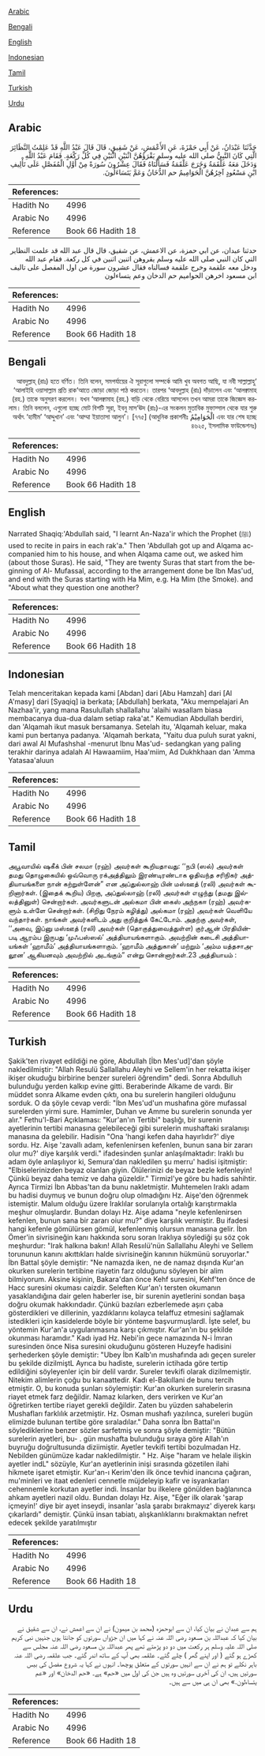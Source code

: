 [Arabic](#arabic)

[Bengali](#bengali)

[English](#english)

[Indonesian](#indonesian)

[Tamil](#tamil)

[Turkish](#turkish)

[Urdu](#urdu)

## Arabic


<div dir="rtl" lang="ar" style={{fontSize:'larger',backgroundColor:'#f8f9fa',padding:20}}>
حَدَّثَنَا عَبْدَانُ، عَنْ أَبِي حَمْزَةَ، عَنِ الأَعْمَشِ، عَنْ شَقِيقٍ، قَالَ قَالَ عَبْدُ اللَّهِ قَدْ عَلِمْتُ النَّظَائِرَ الَّتِي كَانَ النَّبِيُّ صلى الله عليه وسلم يَقْرَؤُهُنَّ اثْنَيْنِ اثْنَيْنِ فِي كُلِّ رَكْعَةٍ‏.‏ فَقَامَ عَبْدُ اللَّهِ وَدَخَلَ مَعَهُ عَلْقَمَةُ وَخَرَجَ عَلْقَمَةُ فَسَأَلْنَاهُ فَقَالَ عِشْرُونَ سُورَةً مِنْ أَوَّلِ الْمُفَصَّلِ عَلَى تَأْلِيفِ ابْنِ مَسْعُودٍ آخِرُهُنَّ الْحَوَامِيمُ حم الدُّخَانُ وَعَمَّ يَتَسَاءَلُونَ‏.‏
</div>
<div style={{backgroundColor:'#f8f9fa',padding:20, marginBottom: 10}}><table> <thead> <tr> <th>References:</th> <th></th> </tr> </thead> <tbody><tr><td>Hadith No</td><td>4996</td></tr><tr><td>Arabic No</td><td>4996</td></tr><tr><td>Reference</td><td>Book 66 Hadith 18</td></tr></tbody></table></div>


<div dir="rtl" lang="ar" style={{fontSize:'larger',backgroundColor:'#f8f9fa',padding:20}}>
حدثنا عبدان، عن ابي حمزة، عن الاعمش، عن شقيق، قال قال عبد الله قد علمت النظاير التي كان النبي صلى الله عليه وسلم يقروهن اثنين اثنين في كل ركعة. فقام عبد الله ودخل معه علقمة وخرج علقمة فسالناه فقال عشرون سورة من اول المفصل على تاليف ابن مسعود اخرهن الحواميم حم الدخان وعم يتساءلون
</div>
<div style={{backgroundColor:'#f8f9fa',padding:20, marginBottom: 10}}><table> <thead> <tr> <th>References:</th> <th></th> </tr> </thead> <tbody><tr><td>Hadith No</td><td>4996</td></tr><tr><td>Arabic No</td><td>4996</td></tr><tr><td>Reference</td><td>Book 66 Hadith 18</td></tr></tbody></table></div>

## Bengali


<div dir="rtl" lang="bn" style={{fontSize:'larger',backgroundColor:'#f8f9fa',padding:20}}>
‘আবদুল্লাহ্ (রাঃ) হতে বর্ণিত। তিনি বলেন, সমপর্যায়ের ঐ সূরাগুলো সম্পর্কে আমি খুব অবগত আছি, যা নবী সাল্লাল্লাহু ‘আলাইহি ওয়াসাল্লাম প্রতি রাক‘আতে জোড়া জোড়া পাঠ করতেন। তারপর ‘আবদুল্লাহ (রাঃ) দাঁড়ালেন এবং ‘আলক্বামাহ (রহ.) তাকে অনুসরণ করলেন। যখন ‘আলক্বামাহ (রহ.) বাড়ি থেকে বেরিয়ে আসলেন তখন আমরা তাকে জিজ্ঞেস করলাম। তিনি বললেন, এগুলো হচ্ছে মোট বিশটি সূরা, ইবনু মাস‘ঊদ (রাঃ)-এর সংকলন মুতাবিক মুফাস্সাল থেকে যার শুরু এবং যার শেষ হচ্ছে الْحَوَامِيْمُ অর্থাৎ ‘হামীম’ ‘আদ্দুখান’ এবং ‘আম্মা ইয়াতাসা আলুন’। [৭৭৫] (আধুনিক প্রকাশনীঃ ৪৬২৫, ইসলামিক ফাউন্ডেশনঃ)
</div>
<div style={{backgroundColor:'#f8f9fa',padding:20, marginBottom: 10}}><table> <thead> <tr> <th>References:</th> <th></th> </tr> </thead> <tbody><tr><td>Hadith No</td><td>4996</td></tr><tr><td>Arabic No</td><td>4996</td></tr><tr><td>Reference</td><td>Book 66 Hadith 18</td></tr></tbody></table></div>

## English


<div dir="ltr" lang="en" style={{fontSize:'larger',backgroundColor:'#f8f9fa',padding:20}}>
Narrated Shaqiq:'Abdullah said, "I learnt An-Naza'ir which the Prophet (ﷺ) used to recite in pairs in each rak'a." Then 'Abdullah got up and Alqama accompanied him to his house, and when Alqama came out, we asked him (about those Suras). He said, "They are twenty Suras that start from the beginning of Al- Mufassal, according to the arrangement done be Ibn Mas'ud, and end with the Suras starting with Ha Mim, e.g. Ha Mim (the Smoke). and "About what they question one another?
</div>
<div style={{backgroundColor:'#f8f9fa',padding:20, marginBottom: 10}}><table> <thead> <tr> <th>References:</th> <th></th> </tr> </thead> <tbody><tr><td>Hadith No</td><td>4996</td></tr><tr><td>Arabic No</td><td>4996</td></tr><tr><td>Reference</td><td>Book 66 Hadith 18</td></tr></tbody></table></div>

## Indonesian


<div dir="ltr" lang="id" style={{fontSize:'larger',backgroundColor:'#f8f9fa',padding:20}}>
Telah menceritakan kepada kami [Abdan] dari [Abu Hamzah] dari [Al A'masy] dari [Syaqiq] ia berkata; [Abdullah] berkata, "Aku mempelajari An Nazhaa'ir, yang mana Rasulullah shallallahu 'alaihi wasallam biasa membacanya dua-dua dalam setiap raka'at." Kemudian Abdullah berdiri, dan 'Alqamah ikut masuk bersamanya. Setelah itu, 'Alqamah keluar, maka kami pun bertanya padanya. 'Alqamah berkata, "Yaitu dua puluh surat yakni, dari awal Al Mufashshal -menurut Ibnu Mas'ud- sedangkan yang paling terakhir darinya adalah Al Hawaamiim, Haa'miim, Ad Dukhkhaan dan 'Amma Yatasaa'aluun
</div>
<div style={{backgroundColor:'#f8f9fa',padding:20, marginBottom: 10}}><table> <thead> <tr> <th>References:</th> <th></th> </tr> </thead> <tbody><tr><td>Hadith No</td><td>4996</td></tr><tr><td>Arabic No</td><td>4996</td></tr><tr><td>Reference</td><td>Book 66 Hadith 18</td></tr></tbody></table></div>

## Tamil


<div dir="ltr" lang="ta" style={{fontSize:'larger',backgroundColor:'#f8f9fa',padding:20}}>
அபூவாயில் ஷகீக் பின் சலமா (ரஹ்) அவர்கள் கூறியதாவது: ‘‘நபி (ஸல்) அவர்கள் தமது தொழுகையில் ஒவ்வொரு ரக்அத்திலும் இரண்டிரண்டாக ஓதிவந்த சரிநிகர் அத்தியாயங்களை நான் கற்றுள்ளேன்” என அப்துல்லாஹ் பின் மஸ்ஊத் (ரலி) அவர்கள் கூறினார்கள். (இதைக் கூறிய) பிறகு, அப்துல்லாஹ் (ரலி) அவர்கள் எழுந்து (தமது இல்லத்தினுள்) சென்றார்கள். அவர்களுடன் அல்கமா பின் கைஸ் அந்நகஈ (ரஹ்) அவர்களும் உள்ளே சென்றார்கள். (சிறிது நேரம் கழித்து) அல்கமா (ரஹ்) அவர்கள் வெளியே வந்தார்கள். நாங்கள் அவர்களிடம் அது குறித்துக் கேட்டோம். அதற்கு அவர்கள், ‘‘அவை, இப்னு மஸ்ஊத் (ரலி) அவர்கள் (தொகுத்துவைத்துள்ள) குர்ஆன் பிரதியின்படி ஆரம்ப இருபது ‘முஃபஸ்ஸல்’ அத்தியாயங்களாகும். அவற்றின் கடைசி அத்தியாயங்கள் ‘ஹாமீம்’ அத்தியாயங்களாகும். ‘ஹாமீம் அத்துகான்’ மற்றும் ‘அம்ம யத்தசாஅலூன’ ஆகியனவும் அவற்றில் அடங்கும்” என்று சொன்னார்கள்.23 அத்தியாயம் :
</div>
<div style={{backgroundColor:'#f8f9fa',padding:20, marginBottom: 10}}><table> <thead> <tr> <th>References:</th> <th></th> </tr> </thead> <tbody><tr><td>Hadith No</td><td>4996</td></tr><tr><td>Arabic No</td><td>4996</td></tr><tr><td>Reference</td><td>Book 66 Hadith 18</td></tr></tbody></table></div>

## Turkish


<div dir="ltr" lang="tr" style={{fontSize:'larger',backgroundColor:'#f8f9fa',padding:20}}>
Şakik'ten rivayet edildiği ne göre, Abdullah [İbn Mes'ud]'dan şöyle nakledilmiştir: "Allah Resulü Sallallahu Aleyhi ve Sellem'in her rekatta ikişer ikişer okuduğu birbirine benzer sureleri öğrendim" dedi. Sonra Abdulluh bulunduğu yerden kalkıp evine gitti. Beraberinde Alkame de vardı. Bir müddet sonra Alkame evden çıktı, ona bu surelerin hangileri olduğunu sorduk. O da şöyle cevap verdi: "İbn Mes'ud'un mushafına göre mufassal surelerden yirmi sure. Hamimler, Duhan ve Amme bu surelerin sonunda yer alır." Fethu'l-Bari Açıklaması: "Kur'an'ın Tertibi" başlığı, bir surenin ayetlerinin tertibi manasına gelebileceği gibi surelerin mushaftaki sıralanışı manasına da gelebilir. Hadisin "Ona 'hangi kefen daha hayırlıdır?' diye sordu. Hz. Aişe 'zavallı adam, kefenlenirsen kefenlen, bunun sana bir zararı olur mu?' diye karşılık verdi." ifadesinden şunlar anlaşılmaktadır: Iraklı bu adam öyle anlaşılıyor ki, Semura'dan nakledilen şu merru' hadisi işitmiştir: "Elbiselerinizden beyaz olanlan giyin. Ölülerinizi de beyaz bezle kefenleyin! Çünkü beyaz daha temiz ve daha güzeldir." Tirmizl'ye göre bu hadis sahihtir. Ayrıca Tirmizi İbn Abbas'tan da bunu nakletmiştir. Muhtemelen Iraklı adam bu hadisi duymuş ve bunun doğru olup olmadığını Hz. Aişe'den öğrenmek istemiştir. Malum olduğu üzere Iraklılar sorularıyla ortalığı karıştırmakla meşhur olmuşlardır. Bundan dolayı Hz. Aişe adama "neyle kefenlenirsen kefenlen, bunun sana bir zararı oiur mu?" diye karşılık vermiştir. Bu ifadesi hangi kefenle gömülürsen gömül, kefenlenmiş olursun manasına gelir. İbn Ömer'in sivrisineğin kanı hakkında soru soran Iraklıya söylediği şu söz çok meşhurdur: "Irak halkına bakın! Allah Resıılü'nün Sallallahu Aleyhi ve Sellem torununun kanını akıttıkları halde sivrisineğin kanının hükmünü soruyorlar." İbn Battal şöyle demiştir: "Ne namazda iken, ne de namaz dışında Kur'an okurken surelerin tertibine riayetin farz olduğunu söyleyen bir alim bilmiyorum. Aksine kişinin, Bakara'dan önce Kehf suresini, Kehf'ten önce de Hacc suresini okuması caizdir. Seleften Kur'an'ı tersten okumanın yasaklandığına dair gelen haberler ise, bir surenin ayetlerini sondan başa doğru okumak hakkındadır. Çünkü bazıları ezberlemede aşırı çaba gösterdikleri ve dillerinin, yazdıklarını kolayca telaffuz etmesini sağlamak istedikleri için kasidelerde böyle bir yönteme başvurmuşlardl. İşte selef, bu yöntemin Kur'an'a uygulanmasına karşı çıkmıştır. Kur'an'ın bu şekilde okunması haramdır." Kadı iyad Hz. Nebi'in gece namazında N-i İmran suresinden önce Nisa suresini okuduğunu gösteren Huzeyfe hadisini şerhederken şöyle demiştir: "Ubey İbn Kalb'ın mushafında adı geçen sureler bu şekilde dizilmiştL Ayrıca bu hadiste, surelerin ictihada göre tertip edildiğini söyleyenler için bir delil vardır. Sureler tevkifi olarak dizilmemiştir. Nitekim alimlerin çoğu bu kanaattedir. Kadı el-Bakıllani de bunu tercih etmiştir. O, bu konuda şunları söylemiştir: Kur'an okurken surelerin sırasına riayet etmek farz değildir. Namaz kılarken, ders verirken ve Kur'an öğretirken tertibe riayet gerekli değildir. Zaten bu yüzden sahabelerin Mushafları farklılık arzetmiştir. Hz. Osman mushafı yazılınca, sureleri bugün elimizde bulunan tertibe göre sıraladılar." Daha sonra İbn Battal'ın söylediklerine benzer sözler sarfetmiş ve sonra şöyle demiştir: "Bütün surelerin ayetleri, bu- . gün mushafta bulunduğu sıraya göre Allah'ın buyruğu doğrultusunda diziimiştir. Ayetler tevkifi tertibi bozulmadan Hz. Nebilden günümüze kadar nakledilmiştir. " Hz. Aişe "haram ve helale ilişkin ayetler indL" sözüyle, Kur'an ayetlerinin inişi sırasında gözetilen ilahi hikmete işaret etmiştir. Kur'an-ı Kerim'den ilk önce tevhid inancına çağıran, mu'minleri ve itaat edenleri cennetle müjdeleyip kafir ve isyankarları cehennemle korkutan ayetler indi. İnsanlar bu ilkelere gönülden bağlanınca ahkam ayetleri nazil oldu. Bundan dolayı Hz. Aişe, "Eğer ilk olarak 'şarap içmeyin!' diye bir ayet inseydi, insanlar 'asla şarabı bırakmayız' diyerek karşı çıkarlardı" demiştir. Çünkü insan tabiatı, alışkanlıklarını bırakmaktan nefret edecek şekilde yaratılmıştır
</div>
<div style={{backgroundColor:'#f8f9fa',padding:20, marginBottom: 10}}><table> <thead> <tr> <th>References:</th> <th></th> </tr> </thead> <tbody><tr><td>Hadith No</td><td>4996</td></tr><tr><td>Arabic No</td><td>4996</td></tr><tr><td>Reference</td><td>Book 66 Hadith 18</td></tr></tbody></table></div>

## Urdu


<div dir="rtl" lang="ur" style={{fontSize:'larger',backgroundColor:'#f8f9fa',padding:20}}>
ہم سے عبدان نے بیان کیا، ان سے ابوحمزہ (محمد بن میمون) نے ان سے اعمش نے، ان سے شقیق نے بیان کیا کہ عبداللہ بن مسعود رضی اللہ عنہ نے کہا میں ان جڑواں سورتوں کو جانتا ہوں جنہیں نبی کریم صلی اللہ علیہ وسلم ہر رکعت میں دو دو پڑھتے تھے پھر عبداللہ بن مسعود رضی اللہ عنہ مجلس سے کھڑے ہو گئے ( اور اپنے گھر ) چلے گئے۔ علقمہ بھی آپ کے ساتھ اندر گئے۔ جب علقمہ رضی اللہ عنہ باہر نکلے تو ہم نے ان سے انہیں سورتوں کے متعلق پوچھا۔ انہوں نے کہا یہ شروع مفصل کی بیس سورتیں ہیں، ان کی آخری سورتیں وہ ہیں جن کی اول میں «حم» ہے۔ «حم الدخان» اور «عم يتساءلون‏.‏» بھی ان ہی میں سے ہیں۔
</div>
<div style={{backgroundColor:'#f8f9fa',padding:20, marginBottom: 10}}><table> <thead> <tr> <th>References:</th> <th></th> </tr> </thead> <tbody><tr><td>Hadith No</td><td>4996</td></tr><tr><td>Arabic No</td><td>4996</td></tr><tr><td>Reference</td><td>Book 66 Hadith 18</td></tr></tbody></table></div>